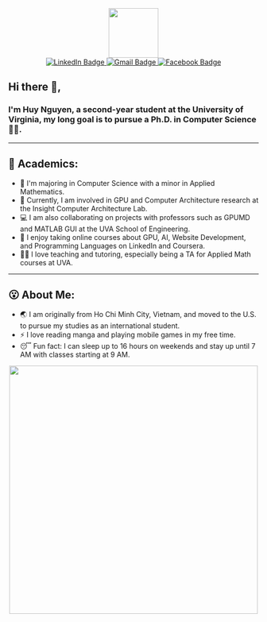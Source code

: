 <div id="header" align="center">
  <img src="https://media.giphy.com/media/M9gbBd9nbDrOTu1Mqx/giphy.gif" width="100"/>
</div>

<div id="badges" align="center">
  <a href="https://www.linkedin.com/in/huynguyen04/">
    <img src="https://img.shields.io/badge/LinkedIn-blue?style=for-the-badge&logo=linkedin&logoColor=white" alt="LinkedIn Badge"/>
  </a>
  <a href = "mailto:ngh810pth@gmail.com">
    <img src="https://img.shields.io/badge/Gmail-red?style=for-the-badge&logo=gmail&logoColor=white" alt="Gmail Badge"/>
  </a>
  <a href="https://www.facebook.com/HuyNguYen121104">
    <img src="https://img.shields.io/badge/Facebook-blue?style=for-the-badge&logo=facebook&logoColor=white" alt="Facebook Badge"/>
  </a>
</div>

## Hi there 👋, 

### I'm Huy Nguyen, a second-year student at the University of Virginia, my long goal is to pursue a Ph.D. in Computer Science 👨‍💻.
-------

## 📝 Academics: 
- 🎒 I'm majoring in Computer Science with a minor in Applied Mathematics.
- 🔭 Currently, I am involved in GPU and Computer Architecture research at the Insight Computer Architecture Lab.
- 💻 I am also collaborating on projects with professors such as GPUMD and MATLAB GUI at the UVA School of Engineering. 
- 🌱 I enjoy taking online courses about GPU, AI, Website Development, and Programming Languages on LinkedIn and Coursera. 
- 👨‍🏫 I love teaching and tutoring, especially being a TA for Applied Math courses at UVA.
-------

## 😮 About Me: 
- 🌏 I am originally from Ho Chi Minh City, Vietnam, and moved to the U.S. to pursue my studies as an international student.
- ⚡ I love reading manga and playing mobile games in my free time.
- 😴 Fun fact: I can sleep up to 16 hours on weekends and stay up until 7 AM with classes starting at 9 AM.
  
<div id="header" align="center">
  <img src="https://media.giphy.com/media/itdYhaQ5GKXczC1WFJ/giphy.gif" width="500">
</div>


<!--
**huy310304/huy310304** is a ✨ _special_ ✨ repository because its `README.md` (this file) appears on your GitHub profile.

Here are some ideas to get you started:

- 🔭 I’m currently working on ...
- 🌱 I’m currently learning ...
- 👯 I’m looking to collaborate on ...
- 🤔 I’m looking for help with ...
- 💬 Ask me about ...
- 📫 How to reach me: ...
- 😄 Pronouns: ...
- ⚡ Fun fact: ...
-->
